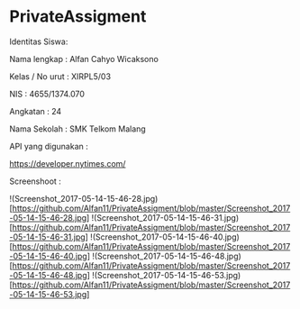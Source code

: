 # PrivateAssigment

Identitas Siswa:

Nama lengkap : Alfan Cahyo Wicaksono

Kelas / No urut : XIRPL5/03

NIS  : 4655/1374.070

Angkatan : 24

Nama Sekolah : SMK Telkom Malang


API yang digunakan :

https://developer.nytimes.com/

Screenshoot :

!(Screenshot_2017-05-14-15-46-28.jpg)[https://github.com/Alfan11/PrivateAssigment/blob/master/Screenshot_2017-05-14-15-46-28.jpg]
!(Screenshot_2017-05-14-15-46-31.jpg)[https://github.com/Alfan11/PrivateAssigment/blob/master/Screenshot_2017-05-14-15-46-31.jpg]
!(Screenshot_2017-05-14-15-46-40.jpg)[https://github.com/Alfan11/PrivateAssigment/blob/master/Screenshot_2017-05-14-15-46-40.jpg]
!(Screenshot_2017-05-14-15-46-48.jpg)[https://github.com/Alfan11/PrivateAssigment/blob/master/Screenshot_2017-05-14-15-46-48.jpg]
!(Screenshot_2017-05-14-15-46-53.jpg)[https://github.com/Alfan11/PrivateAssigment/blob/master/Screenshot_2017-05-14-15-46-53.jpg]
